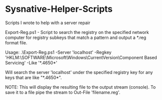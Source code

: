 # Sysnative-Helper-Scripts
Scripts I wrote to help with a server repair

Export-Reg.ps1 - Script to search the registry on the specified network computer for registry subkeys that match a pattern and output a *.reg format file.

Usage:
    .\Export-Reg.ps1 -Server 'localhost' -Regkey 'HKLM:\SOFTWARE\Microsoft\Windows\CurrentVersion\Component Based Servicing' -Like '\*.4650\*'

Will search the server 'localhost' under the specified registry key for any keys that are like "\*.4650\*".

NOTE: This will display the resulting file to the output stream (console). To save it to a file pipe the stream to Out-File 'filename.reg'.

